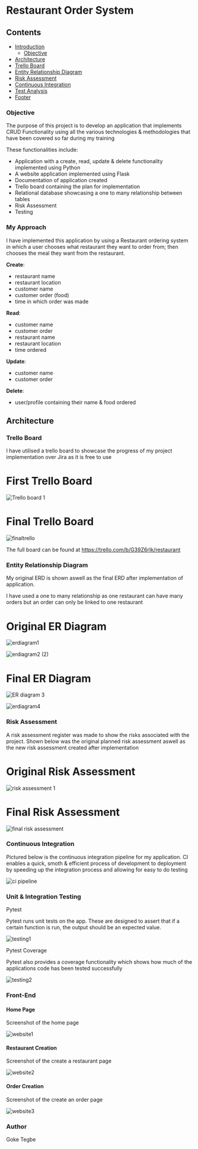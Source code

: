 # Restaurant Order System

## Contents

* [Introduction](#introduction) 
  * [Objective](#objective)
* [Architecture](#architecture)
* [Trello Board](#trello-board)
* [Entity Relationship Diagram](#entity-relationship-diagram)
* [Risk Assessment](#risk-assessment)
* [Continuous Integration](#continuous-integration)
* [Test Analysis](#analysis-of-testing)
* [Footer](#footer)


### Objective
The purpose of this project is to develop an application that implements CRUD Functionality
using all the various technologies & methodologies that have been covered so far during my training

These functionalities include:
- Application with a create, read, update & delete functionality implemented using Python
- A website application implemented using Flask
- Documentation of application created
- Trello board containing the plan for implementation
- Relational database showcasing a one to many relationship between tables
- Risk Assessment
- Testing

 ### My Approach
 
 I have implemented this application by using a Restaurant ordering system in which a user chooses
 what restaurant they want to order from; then chooses the meal they want from the restaurant.
 
**Create**:
* restaurant name
* restaurant location
* customer name
* customer order (food)
* time in which order was made

**Read**:
* customer name
* customer order
* restaurant name
* restaurant location
* time ordered

**Update**:
* customer name
* customer order

**Delete**:
* user/profile containing their name & food ordered


## Architecture
### Trello Board
I have utilised a trello board to showcase the progress of my project implementation over Jira as it is free to use

# First Trello Board
![Trello board 1](https://user-images.githubusercontent.com/48153566/118319076-2d4c6a00-b4f2-11eb-9741-ad327b91d687.png)

# Final Trello Board
![finaltrello](https://user-images.githubusercontent.com/48153566/118318508-659f7880-b4f1-11eb-8d24-2821b2381e80.png)

The full board can be found at https://trello.com/b/G39Z6rIk/restaurant



### Entity Relationship Diagram

My original ERD is shown aswell as the final ERD after implementation of application.

I have used a one to many relationship as one restaurant can have many orders but an order can only
be linked to one restaurant

# Original ER Diagram

![erdiagram1](https://user-images.githubusercontent.com/48153566/118319199-5967eb00-b4f2-11eb-91e0-459544cf44c5.jpg)

![erdiagram2 (2)](https://user-images.githubusercontent.com/48153566/118319206-5a991800-b4f2-11eb-90ef-cabe81fd40c7.png)


# Final ER Diagram
![ER diagram 3](https://user-images.githubusercontent.com/48153566/118318743-b4e5a900-b4f1-11eb-9dbd-8b18c0b15956.png)

![erdiagram4](https://user-images.githubusercontent.com/48153566/118318793-c75fe280-b4f1-11eb-8e21-97f6cd7f0937.png)

### Risk Assessment

A risk assessment register was made to show the risks associated with the project. Shown below was the original planned risk assessment aswell as the
new risk assessment created after implementation

# Original Risk Assessment
![risk assessment 1](https://user-images.githubusercontent.com/48153566/118321087-07749480-b4f5-11eb-9fc6-49e53fd18b76.png)

# Final Risk Assessment

![final risk assessment](https://user-images.githubusercontent.com/48153566/118323000-e5304600-b4f7-11eb-811c-d5dba32a06d5.png)


### Continuous Integration

Pictured below is the continuous integration pipeline for my application. CI enables a quick, smoth & efficient process of development to deployment by speeding up the 
integration process and allowing for easy to do testing

![ci pipeline](https://user-images.githubusercontent.com/48153566/118331812-06e1fb00-b501-11eb-9a12-36d705097727.png)

### Unit & Integration Testing

Pytest

Pytest runs unit tests on the app. These are designed to assert that if a certain function is run, the output should be an expected value. 

![testing1](https://user-images.githubusercontent.com/48153566/118325053-c97a6f00-b4fa-11eb-8d2c-319e9daf7558.png)

Pytest Coverage

Pytest also provides a coverage functionality which shows how much of the applications code has been tested successfully

![testing2](https://user-images.githubusercontent.com/48153566/118325060-cbdcc900-b4fa-11eb-8aca-1787bf2a36de.png)


### Front-End
#### Home Page
Screenshot of the home page

![website1](https://user-images.githubusercontent.com/48153566/118324621-2de8fe80-b4fa-11eb-980d-99c259c9beb3.png)

#### Restaurant Creation
Screenshot of the create a restaurant page

![website2](https://user-images.githubusercontent.com/48153566/118324628-2f1a2b80-b4fa-11eb-8d37-22031ca1cc66.png)

#### Order Creation
Screenshot of the create an order page

![website3](https://user-images.githubusercontent.com/48153566/118324633-30e3ef00-b4fa-11eb-9945-60e033d19d4f.png)

### Author
Goke Tegbe

 
